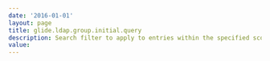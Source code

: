 ```yaml
---
date: '2016-01-01'
layout: page
title: glide.ldap.group.initial.query
description: Search filter to apply to entries within the specified scope of the search when searching for groups. If no filter is specified, the server uses the filter (objectClass=group).
value:  
---
```

